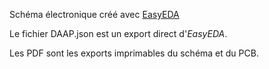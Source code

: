 Schéma électronique créé avec [EasyEDA](https://easyeda.com)

Le fichier DAAP.json est un export direct d'*EasyEDA*.

Les PDF sont les exports imprimables du schéma et du PCB.